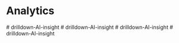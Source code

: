 ﻿# Analytics

#   d r i l l d o w n - A I - i n s i g h t  
 #   d r i l l d o w n - A I - i n s i g h t  
 #   d r i l l d o w n - A I - i n s i g h t  
 #   d r i l l d o w n - A I - i n s i g h t  
 